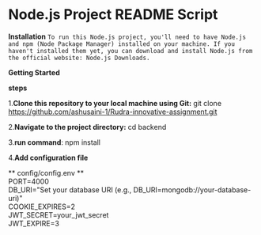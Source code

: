 # Node.js Project README Script

**Installation**
`To run this Node.js project, you'll need to have Node.js and npm (Node Package Manager) installed on your machine. If you haven't installed them yet, you can download and install Node.js from the official website: Node.js Downloads.`

**Getting Started**

**steps**


1.**Clone this repository to your local machine using Git:**
git clone https://github.com/ashusaini-1/Rudra-innovative-assignment.git

2.**Navigate to the project directory:**
  cd backend
 
3.**run command**:
  npm install

4.**Add configuration file**

** config/config.env **<br>
 PORT=4000<br>
 DB_URI="Set your database URI (e.g., DB_URI=mongodb://your-database-uri)"<br>
 COOKIE_EXPIRES=2<br>
 JWT_SECRET=your_jwt_secret<br>
 JWT_EXPIRE=3<br>


